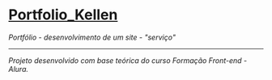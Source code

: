 # [Portfolio_Kellen](https://ktineu.github.io/Portfolio_Kellen/)

*Portfólio - desenvolvimento de um site - "serviço"*

---

*Projeto desenvolvido com base teórica do curso Formação Front-end - Alura.*
